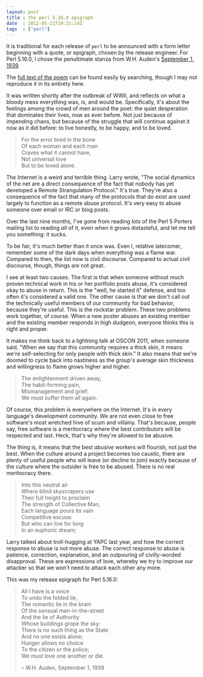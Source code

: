 ```yaml
---
layout: post
title : the perl 5.16.0 epigraph
date  : 2012-05-21T19:21:14Z
tags  : ["perl"]
---
```

It is traditional for each release of `perl` to be announced with a form letter
beginning with a quote, or epigraph, chosen by the release engineer.  For Perl
5.16.0, I chose the penultimate stanza from W.H. Auden's [September 1,
1939](http://en.wikipedia.org/wiki/September_1,_1939).

The [full text of the
poem](https://duckduckgo.com/?q=september+1%2C+1939+auden) can be found easily
by searching, though I may not reproduce it in its entirety here.

It was written shortly after the outbreak of WWII, and reflects on what a
bloody mess everything was, is, and would be.  Specifically, it's about the
feelings among the crowd of men around the poet: the quiet desperation that
dominates their lives, now as ever before.  Not just because of impending
chaos, but because of the struggle that will continue against it now as it did
before: to live honestly, to be happy, and to be loved.

> For the error bred in the bone  
> Of each woman and each man  
> Craves what it cannot have,  
> Not universal love  
> But to be loved alone.

The Internet is a weird and terrible thing.  Larry wrote, "The social dynamics
of the net are a direct consequence of the fact that nobody has yet developed a
Remote Strangulation Protocol."  It's true.  They're also a consequence of the
fact that many of the protocols that do exist are used largely to function as a
remote abuse protocol.  It's very easy to abuse someone over email or IRC or
blog posts.

Over the last nine months, I've gone from reading *lots* of the Perl 5 Porters
mailing list to reading *all* of it, even when it grows distasteful, and let me
tell you something:  it sucks.

To be fair, it's much better than it once was.  Even I, relative latecomer,
remember some of the dark days when everything was a flame war.  Compared to
then, the list now is civil discourse.  Compared to actual civil discourse,
though, things are not great.

I see at least two causes.  The first is that when someone without much proven
technical work in his or her portfolio posts abuse, it's considered okay to
abuse in return.  This is the "well, he started it" defense, and too often it's
considered a valid one.  The other cause is that we don't call out the
technically useful members of our community for bad behavior, because they're
useful.  This is the rockstar problem.  These two problems work together, of
course.  When a new poster abuses an existing member and the existing member
responds in high dudgeon, everyone thinks this is right and proper.

It makes me think back to a lightning talk at OSCON 2011, when someone said,
"When we say that this community requires a thick skin, it means we're
self-selecting for only people with thick skin."  It also means that we're
doomed to cycle back into nastiness as the group's average skin thickness and
willingness to flame grows higher and higher.

> The enlightenment driven away,  
> The habit-forming pain,  
> Mismanagement and grief:  
> We must suffer them all again.

Of course, this problem is everywhere on the Internet.  It's in every
language's development community.  We are not even close to free software's
most wretched hive of scum and villainy.  That's because, people say, free
software is a meritocracy where the best contributors will be respected and
last.  Heck, that's why they're allowed to be abusive.

The thing is, it means that the best *abusive* workers will flourish, not just
the best.  When the culture around a project becomes too caustic, there are
plenty of useful people who will leave (or decline to join) exactly because of
the culture where the outsider is free to be abused.  There is no real
meritocracy there.

> Into this neutral air  
> Where blind skyscrapers use  
> Their full height to proclaim  
> The strength of Collective Man,  
> Each language pours its vain  
> Competitive excuse:  
> But who can live for long  
> In an euphoric dream;

Larry talked about troll-hugging at YAPC last year, and how the correct
response to abuse is not more abuse.  The correct response to abuse is
patience, correction, explanation, and an outpouring of civilly-worded
disapproval.  These are expressions of love, whereby we try to improve our
attacker so that we won't need to attack each other any more.

This was my release epigraph for Perl 5.16.0:

> All I have is a voice  
> To undo the folded lie,  
> The romantic lie in the brain  
> Of the sensual man-in-the-street  
> And the lie of Authority  
> Whose buildings grope the sky:  
> There is no such thing as the State  
> And no one exists alone;  
> Hunger allows no choice  
> To the citizen or the police;  
> We must love one another or die.
>
> – W.H. Auden, September 1, 1939


